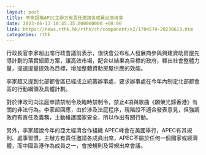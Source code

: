 ```yaml
---
layout: post
title: 李家超稱APEC主辦方有責任邀請各成員出席峰會
date: 2023-06-13 10:45:35.000000000 +08:00
link: https://news.rthk.hk/rthk/ch/component/k2/1704574-20230613.htm
categories: rthk
---
```


行政長官李家超出席行政會議前表示，很快會公布私人發展商參與興建資助房屋先導計劃的落實細節方案，讓高效市場，配合以結果為目標的政府，釋出社會整體力量，提速提量提效為目標，增加整體資助房屋供應的效能。

李家超又提到北部都會區已經成立統籌辦事處，要求辦事處在今年內制定北部都會區的行動綱領及具體計劃。

對於律政司向法庭申請禁制令及臨時禁制令，禁止4項與歌曲《願榮光歸香港》有關的非法行為。李家超回應，由於涉及法庭程序，現階段不適合發表意見，但強調政府有責任及義務，主動維護國家安全，所以作出有關行動。

另外，李家超說今年的亞太經濟合作組織 APEC峰會在美國舉行，APEC有其規則、處事習慣，主辦方有責任邀請各成員出席，APEC不屬於任何一個國家或經濟體，而中國香港作為成員之一，會按規則及常規出席會議。
